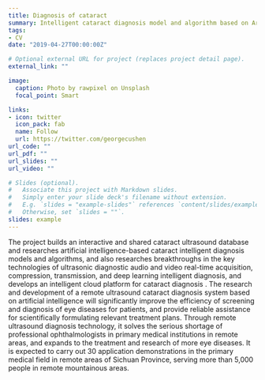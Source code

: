 ```yaml
---
title: Diagnosis of cataract
summary: Intelligent cataract diagnosis model and algorithm based on Artificial Intelligence
tags:
- CV
date: "2019-04-27T00:00:00Z"

# Optional external URL for project (replaces project detail page).
external_link: ""

image:
  caption: Photo by rawpixel on Unsplash
  focal_point: Smart

links:
- icon: twitter
  icon_pack: fab
  name: Follow
  url: https://twitter.com/georgecushen
url_code: ""
url_pdf: ""
url_slides: ""
url_video: ""

# Slides (optional).
#   Associate this project with Markdown slides.
#   Simply enter your slide deck's filename without extension.
#   E.g. `slides = "example-slides"` references `content/slides/example-slides.md`.
#   Otherwise, set `slides = ""`.
slides: example
---
```


The project builds an interactive and shared cataract ultrasound database and researches artificial intelligence-based cataract intelligent diagnosis models and algorithms, and also researches breakthroughs in the key technologies of ultrasonic diagnostic audio and video real-time acquisition, compression, transmission, and deep learning intelligent diagnosis, and develops an intelligent cloud platform for cataract diagnosis . The research and development of a remote ultrasound cataract diagnosis system based on artificial intelligence will significantly improve the efficiency of screening and diagnosis of eye diseases for patients, and provide reliable assistance for scientifically formulating relevant treatment plans. Through remote ultrasound diagnosis technology, it solves the serious shortage of professional ophthalmologists in primary medical institutions in remote areas, and expands to the treatment and research of more eye diseases. It is expected to carry out 30 application demonstrations in the primary medical field in remote areas of Sichuan Province, serving more than 5,000 people in remote mountainous areas.
